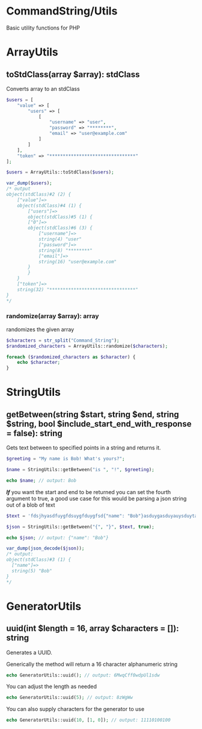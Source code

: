 

# CommandString/Utils #
Basic utility functions for PHP

# ArrayUtils #

## toStdClass(array $array): stdClass ##

Converts array to an stdClass

```php
$users = [
    "value" => [
        "users" => [
            [
                "username" => "user",
                "password" => "********",
                "email" => "user@example.com"
            ]
        ]
    ],
    "token" => "********************************"
];

$users = ArrayUtils::toStdClass($users);

var_dump($users);
/* output
object(stdClass)#2 (2) {
    ["value"]=>
    object(stdClass)#4 (1) {
        ["users"]=>
        object(stdClass)#5 (1) {
        ["0"]=>
        object(stdClass)#6 (3) {
            ["username"]=>
            string(4) "user"
            ["password"]=>
            string(8) "********"
            ["email"]=>
            string(16) "user@example.com"
        }
        }
    }
    ["token"]=>
    string(32) "********************************"
}
*/
```

### randomize(array $array): array

randomizes the given array

```php
$characters = str_split("Command_String");
$randomized_characters = ArrayUtils::randomize($characters);

foreach ($randomized_characters as $character) {
    echo $character;
}
```

# StringUtils

## getBetween(string $start, string $end, string $string, bool $include_start_end_with_response = false): string

Gets text between to specified points in a string and returns it.

```php
$greeting = "My name is Bob! What's yours?";

$name = StringUtils::getBetween("is ", "!", $greeting);

echo $name; // output: Bob
```

***If*** you want the start and end to be returned you can set the fourth argument to true, a good use case for this would be parsing a json string out of a blob of text

```php
$text = 'fdsjhyasdfuygfdsuygfduygfsd{"name": "Bob"}asduygasduyauysduytasduy?';

$json = StringUtils::getBetween("{", "}", $text, true);

echo $json; // output: {"name": "Bob"}

var_dump(json_decode($json)); 
/* output: 
object(stdClass)#3 (1) {
  ["name"]=>
  string(5) "Bob"
}
*/
```

# GeneratorUtils

## uuid(int $length = 16, array $characters = []): string

Generates a UUID.

Generically the method will return a 16 character alphanumeric string 

```php
echo GeneratorUtils::uuid(); // output: 6MwqCff0wdpUl1sdw
```

You can adjust the length as needed

```php
echo GeneratorUtils::uuid(5); // output: 8zWgWw
```

You can also supply characters for the generator to use

```php
echo GeneratorUtils::uuid(10, [1, 0]); // output: 11110100100
```